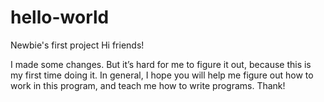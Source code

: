 # hello-world
Newbie's first project
Hi friends!

I made some changes. But it’s hard for me to figure it out, because this is my first time doing it.
In general, I hope you will help me figure out how to work in this program, and teach me how to write programs. Thank!
